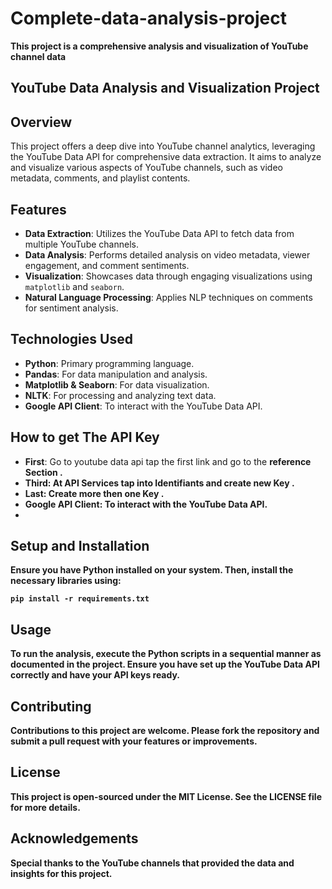 # Complete-data-analysis-project
<b>This project is a comprehensive analysis and visualization of YouTube channel data</b>


## YouTube Data Analysis and Visualization Project

## Overview
This project offers a deep dive into YouTube channel analytics, leveraging the YouTube Data API for comprehensive data extraction. It aims to analyze and visualize various aspects of YouTube channels, such as video metadata, comments, and playlist contents.

## Features
- **Data Extraction**: Utilizes the YouTube Data API to fetch data from multiple YouTube channels.
- **Data Analysis**: Performs detailed analysis on video metadata, viewer engagement, and comment sentiments.
- **Visualization**: Showcases data through engaging visualizations using `matplotlib` and `seaborn`.
- **Natural Language Processing**: Applies NLP techniques on comments for sentiment analysis.

## Technologies Used
- **Python**: Primary programming language.
- **Pandas**: For data manipulation and analysis.
- **Matplotlib & Seaborn**: For data visualization.
- **NLTK**: For processing and analyzing text data.
- **Google API Client**: To interact with the YouTube Data API.

## How to get The API Key 
- **First**: Go to youtube data api tap the first link and go to the <b>reference<b> Section .
- **Third**: At <b>API Services<b> tap into <b>Identifiants<b> and <b>create new Key<b> .
- **Last**: Create more then one Key .
- **Google API Client**: To interact with the YouTube Data API.
- 
## Setup and Installation
Ensure you have Python installed on your system. Then, install the necessary libraries using:
```
pip install -r requirements.txt

```

## Usage
To run the analysis, execute the Python scripts in a sequential manner as documented in the project. Ensure you have set up the YouTube Data API correctly and have your API keys ready.

## Contributing
Contributions to this project are welcome. Please fork the repository and submit a pull request with your features or improvements.

## License
This project is open-sourced under the MIT License. See the LICENSE file for more details.

## Acknowledgements
Special thanks to the YouTube channels that provided the data and insights for this project.
